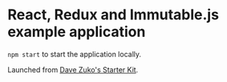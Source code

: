 # React, Redux and Immutable.js example application

`npm start` to start the application locally.

Launched from [Dave Zuko's Starter Kit](https://github.com/davezuko/react-redux-starter-kit).
